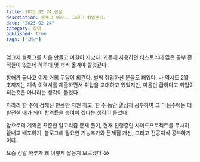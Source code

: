 ```yaml
---
title: 2023.02.24 잡담
description: 블로그 이사.. 그리고 취업준비..
date: "2023-02-24"
category: 잡담
published: true
tags: ["잡담"]
---
```


엊그제 블로그를 처음 만들고 며칠이 지났다. 기존에 사용하던 티스토리에 많은 공부 흔적들이 있는데 하루에 몇 개씩 옮겨야 할것같다.. </br>

항해가 끝나고 이제 거의 두달이 되간다. 벌써 취업하신 분들도 꽤있다. 나 역시도 2월 초까지는 계속 이력서를 제출하면서 취업을 고대하고 있었지만, 마음만 급하다고 취업이 되는것은 아니라는 생각이 들었다. </br>

차라리 한 주에 정해진 만큼만 지원 하고, 한 주 동안 열심히 공부하여 그 다음주에는 더 발전한 내가 되어 합격률을 높여야 겠다는 생각이 들었다. </br>

앞으로의 계획은 꾸준한 알고리즘 문제 풀기, 현재 진행중인 사이드프로젝트를 무사히 끝내고 배포하기, 블로그에 필요한 기능추가와 문제점 개선, 그리고 전공지식 공부하기 이다. </br>

요즘 정말 하루가 왜 이렇게 짧은지 모르겠다 😭
